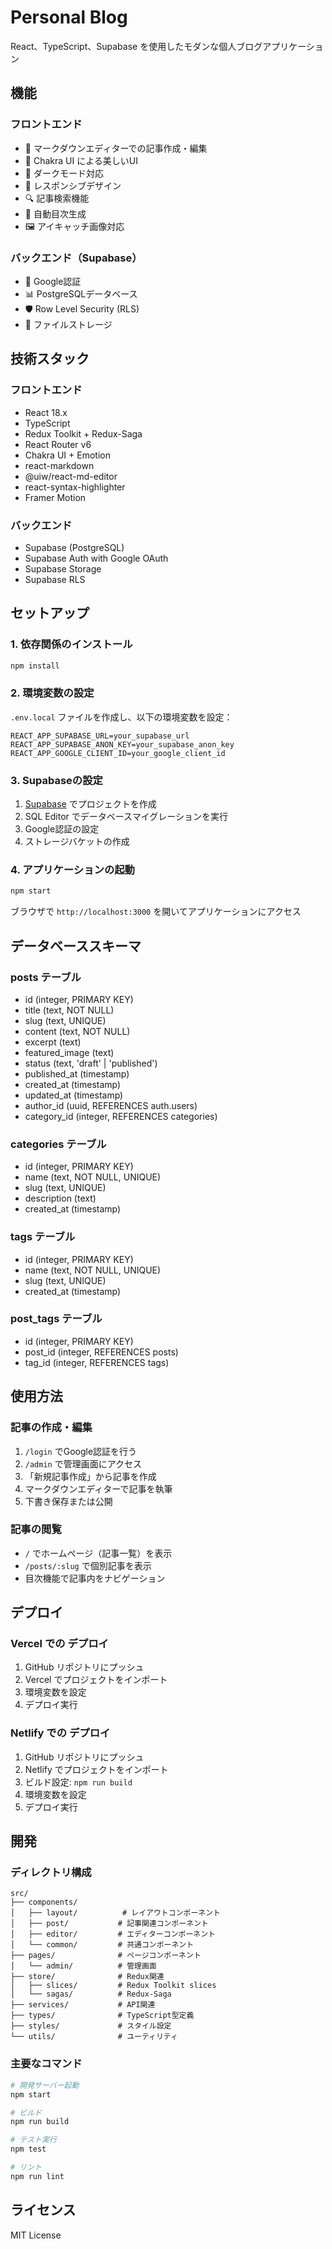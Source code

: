 # Personal Blog

React、TypeScript、Supabase を使用したモダンな個人ブログアプリケーション

## 機能

### フロントエンド
- 📝 マークダウンエディターでの記事作成・編集
- 🎨 Chakra UI による美しいUI
- 🌙 ダークモード対応
- 📱 レスポンシブデザイン
- 🔍 記事検索機能
- 📖 自動目次生成
- 🖼️ アイキャッチ画像対応

### バックエンド（Supabase）
- 🔐 Google認証
- 📊 PostgreSQLデータベース
- 🛡️ Row Level Security (RLS)
- 💾 ファイルストレージ

## 技術スタック

### フロントエンド
- React 18.x
- TypeScript
- Redux Toolkit + Redux-Saga
- React Router v6
- Chakra UI + Emotion
- react-markdown
- @uiw/react-md-editor
- react-syntax-highlighter
- Framer Motion

### バックエンド
- Supabase (PostgreSQL)
- Supabase Auth with Google OAuth
- Supabase Storage
- Supabase RLS

## セットアップ

### 1. 依存関係のインストール

```bash
npm install
```

### 2. 環境変数の設定

`.env.local` ファイルを作成し、以下の環境変数を設定：

```env
REACT_APP_SUPABASE_URL=your_supabase_url
REACT_APP_SUPABASE_ANON_KEY=your_supabase_anon_key
REACT_APP_GOOGLE_CLIENT_ID=your_google_client_id
```

### 3. Supabaseの設定

1. [Supabase](https://supabase.io) でプロジェクトを作成
2. SQL Editor でデータベースマイグレーションを実行
3. Google認証の設定
4. ストレージバケットの作成

### 4. アプリケーションの起動

```bash
npm start
```

ブラウザで `http://localhost:3000` を開いてアプリケーションにアクセス

## データベーススキーマ

### posts テーブル
- id (integer, PRIMARY KEY)
- title (text, NOT NULL)
- slug (text, UNIQUE)
- content (text, NOT NULL)
- excerpt (text)
- featured_image (text)
- status (text, 'draft' | 'published')
- published_at (timestamp)
- created_at (timestamp)
- updated_at (timestamp)
- author_id (uuid, REFERENCES auth.users)
- category_id (integer, REFERENCES categories)

### categories テーブル
- id (integer, PRIMARY KEY)
- name (text, NOT NULL, UNIQUE)
- slug (text, UNIQUE)
- description (text)
- created_at (timestamp)

### tags テーブル
- id (integer, PRIMARY KEY)
- name (text, NOT NULL, UNIQUE)
- slug (text, UNIQUE)
- created_at (timestamp)

### post_tags テーブル
- id (integer, PRIMARY KEY)
- post_id (integer, REFERENCES posts)
- tag_id (integer, REFERENCES tags)

## 使用方法

### 記事の作成・編集
1. `/login` でGoogle認証を行う
2. `/admin` で管理画面にアクセス
3. 「新規記事作成」から記事を作成
4. マークダウンエディターで記事を執筆
5. 下書き保存または公開

### 記事の閲覧
- `/` でホームページ（記事一覧）を表示
- `/posts/:slug` で個別記事を表示
- 目次機能で記事内をナビゲーション

## デプロイ

### Vercel での デプロイ

1. GitHub リポジトリにプッシュ
2. Vercel でプロジェクトをインポート
3. 環境変数を設定
4. デプロイ実行

### Netlify での デプロイ

1. GitHub リポジトリにプッシュ
2. Netlify でプロジェクトをインポート
3. ビルド設定: `npm run build`
4. 環境変数を設定
5. デプロイ実行

## 開発

### ディレクトリ構成

```
src/
├── components/
│   ├── layout/          # レイアウトコンポーネント
│   ├── post/           # 記事関連コンポーネント
│   ├── editor/         # エディターコンポーネント
│   └── common/         # 共通コンポーネント
├── pages/              # ページコンポーネント
│   └── admin/          # 管理画面
├── store/              # Redux関連
│   ├── slices/         # Redux Toolkit slices
│   └── sagas/          # Redux-Saga
├── services/           # API関連
├── types/              # TypeScript型定義
├── styles/             # スタイル設定
└── utils/              # ユーティリティ
```

### 主要なコマンド

```bash
# 開発サーバー起動
npm start

# ビルド
npm run build

# テスト実行
npm test

# リント
npm run lint
```

## ライセンス

MIT License